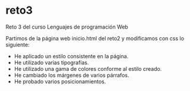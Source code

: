 # reto3
Reto 3 del curso Lenguajes de programación Web

Partimos de la página web inicio.html del reto2 y modificamos con css lo siguiente:
- He aplicado un estilo consistente en la página.
- He utilizado varias tipografías.
- He utilizado una gama de colores conforme al estilo creado.
- He cambiado los márgenes de varios párrafos.
- He probado varios posicionamientos.
